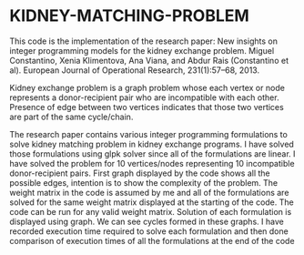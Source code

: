 # KIDNEY-MATCHING-PROBLEM
This code is the implementation of the research paper:
New insights on integer programming models for the kidney exchange problem. Miguel Constantino, Xenia Klimentova, Ana Viana, and Abdur Rais (Constantino et al). European Journal of Operational Research, 231(1):57–68, 2013.

Kidney exchange problem is a graph problem whose each vertex or node represents a donor-recipient pair who are incompatible with each other. Presence of edge between two vertices indicates that those two vertices are part of the same cycle/chain.

The research paper contains various integer programming formulations to solve kidney matching problem in kidney exchange programs. I have solved those formulations using glpk solver since all of the formulations are linear. I have solved the problem for 10 vertices/nodes representing 10 incompatible donor-recipient pairs. First graph displayed by the code shows all the possible edges, intention is to show the complexity of the problem. The weight matrix in the code is assumed by me and all of the formulations are solved for the same weight matrix displayed at the starting of the code. The code can be run for any valid weight matrix. Solution of each formulation is displayed using graph. We can see cycles formed in these graphs. I have recorded execution time required to solve each formulation and then done comparison of execution times of all the formulations at the end of the code

